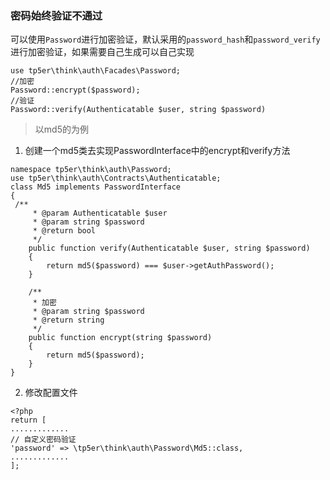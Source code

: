 ### 密码始终验证不通过

可以使用`Password`进行加密验证，默认采用的`password_hash`和`password_verify`进行加密验证，如果需要自己生成可以自己实现

```
use tp5er\think\auth\Facades\Password;
//加密
Password::encrypt($password);
//验证
Password::verify(Authenticatable $user, string $password)
```

> 以md5的为例

1. 创建一个md5类去实现PasswordInterface中的encrypt和verify方法

 ~~~
 namespace tp5er\think\auth\Password;
 use tp5er\think\auth\Contracts\Authenticatable;
 class Md5 implements PasswordInterface
 {
  /**
      * @param Authenticatable $user
      * @param string $password
      * @return bool
      */
     public function verify(Authenticatable $user, string $password)
     {
         return md5($password) === $user->getAuthPassword();
     }

     /**
      * 加密
      * @param string $password
      * @return string
      */
     public function encrypt(string $password)
     {
         return md5($password);
     }
 }
 ~~~

2. 修改配置文件 

 ~~~
<?php
return [
.............
// 自定义密码验证
'password' => \tp5er\think\auth\Password\Md5::class,
.............
];
 ~~~

